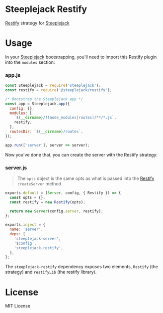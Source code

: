 # Steeplejack Restify

[Restify](http://restify.com) strategy for [Steeplejack](http://steeplejack.info)

# Usage

In your [Steeplejack](http://getsteeplejack.com) bootstrapping, you'll need to import this Restify plugin into the
`modules` section:

### app.js

```javascript
const Steeplejack = require('steeplejack');
const restify = require('@steeplejack/restify');

/* Bootstrap the Steeplejack app */
const app = Steeplejack.app({
  config: {},
  modules: [
    `${__dirname}/!(node_modules|routes)/**/*.js`,
    restify,
  ],
  routesDir: `${__dirname}/routes`,
});

app.run(['server'], server => server);
```

Now you've done that, you can create the server with the Restify strategy:

### server.js

> The `opts` object is the same opts as what is passed into the [Restify](http://restify.com/#creating-a-server) 
> `createServer` method 

```javascript
exports.default = (Server, config, { Restify }) => {
  const opts = {};
  const restify = new Restify(opts);

  return new Server(config.server, restify);
};

exports.inject = {
  name: 'server',
  deps: [
    'steeplejack-server',
    '$config',
    'steeplejack-restify',
  ],
};
```

The `steeplejack-restify` dependency exposes two elements, `Restify` (the strategy) and `restifyLib` (the restify 
library).

# License

MIT License
